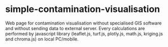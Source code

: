 # simple-contamination-visualisation
Web page for contamination visualisation without specialised GIS software and without sending data to external server.
Every calculations are performed by javascript library (leaflet.js, turf.js, plotly.js, math.js, kriging.js and chroma.js) on local PC/mobile.


